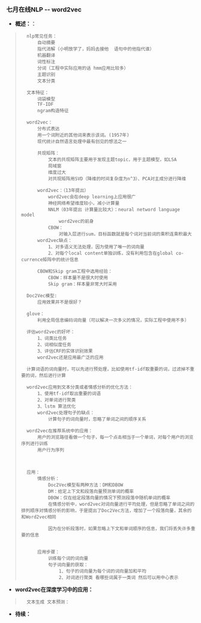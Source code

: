### 七月在线NLP -- word2vec
- **概述：**：
>       nlp常见任务：
>           自动摘要
>           指代消解（小明放学了，妈妈去接他  语句中的他指代谁）
>           机器翻译
>           词性标注
>           分词（工程中实际应用的话 hmm应用比较多）
>           主题识别
>           文本分类
>
>       文本特征：
>           词袋模型
>           TF-IDF
>           ngram构造特征
>
>       word2vec：
>           分布式表达
>           用一个词附近的其他词来表示该词。(1957年)
>           现代统计自然语言处理中最有创见的想法之一
>
>           共现矩阵：
>               文本的共现矩阵主要用于发现主题topic，用于主题模型，如LSA
>               局域窗
>               维度过大
>               对共现矩阵用SVD（降维的时间复杂度为n^3）、PCA对主成分进行降维
>
>           word2vec：（13年提出）
>               word2vec会在deep learning上应用很广
>               神经网络希望维度较小，减小计算量
>               NNLM（03年提出 计算量比较大）：neural netword language model
>                   word2vec的前身
>               CBOW：
>                   对输入层进行sum，目标函数就是每个词对当前词的乘积连乘积最大
>           word2vec缺点：
>               1、对多语义无法处理，因为使用了唯一的词向量
>               2、对每个local content单独训练，没有利用包含在global co-currence矩阵中的统计信息
>
>           CBOW和Skip gram工程中选用经验：
>               CBOW：样本量不是很大时使用
>               Skip gram：样本量非常大时采用
>
>       Doc2Vec模型:
>           应用效果并不是很好？
>
>       glove：
>           利用全局信息编码词向量（可以解决一次多义的情况，实际工程中使用不多）
>
>       评估word2vec的好坏：
>           1、词类比任务
>           2、词相似度任务
>           3、评估CRF的实体识别效果
>           word2vec还是应用最广泛的应用
>
>       计算词语的词向量时，可以先进行预处理，比如使用tf-idf取重要的词，过滤掉不重要的词，然后进行计算
>
>       word2vec应用到文本分类或者情感分析的优化方法：
>           1、使用tf-idf取出重要的词语
>           2、对单词进行聚类
>           3、lstm 算法优化
>           word2vec处理句子的缺点：
>               计算句子的词向量时，忽略了单词之间的顺序关系
>
>       word2vec在推荐系统中的应用：
>           用户的浏览路径看做一个句子，每一个点击相当于一个单词，对每个用户的浏览序列进行训练
>           用户行为序列
>
>
>
>       应用：
>           情感分析：
>               Doc2Vec模型有两种方法：DM和DBOW
>               DM：给定上下文和段落向量预测单词的概率
>               DBOW：仅在给定段落向量的情况下预测段落中随机单词的概率
>               在情感分析中，word2vec对词向量进行平均处理，但是忽略了单词之间的排列顺序对情感分析的影响，于是提出了Doc2Vec方法，增加了一个段落向量，其余的和Word2vec相同
>
>               因为在分析段落时，如果忽略上下文和单词顺序的信息，我们将丢失许多重要的信息
>
>
>           应用步骤：
>               训练每个词的词向量
>               句子词向量的获取：
>                   1、句子的词向量为每个词的词向量加和平均
>                   2、对词进行聚类 看哪些词属于一类词 然后可以用中心表示
>
>

- **word2vec在深度学习中的应用：**
>       文本生成 文本预测：
>           
>
>
>
>
>
>
>
>
>
>
>
>
>
>
>
>
>
>
>
>
>


- **待续：**
>
>
>
>
>
>
>
>
>
